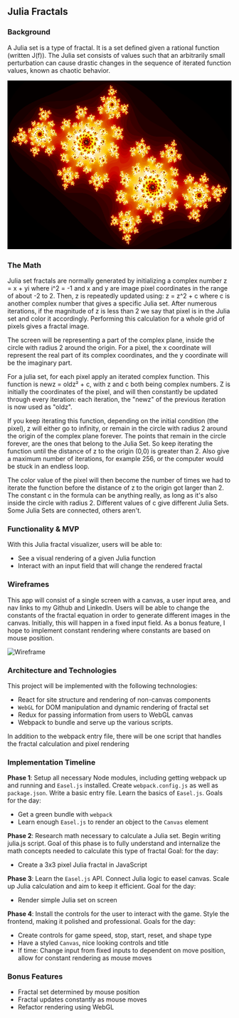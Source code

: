 ## Julia Fractals

### Background

A Julia set is a type of fractal. It is a set defined given a rational function (written J(f)). The Julia set consists of values such that an arbitrarily small perturbation can cause drastic changes in the sequence of iterated function values, known as chaotic behavior.

![Julia](images/julia_dust_big.png)

### The Math
Julia set fractals are normally generated by initializing a complex number  z = x + yi  where  i^2 = -1  and x and y are image pixel coordinates in the range of about -2 to 2. Then, z is repeatedly updated using:  z = z^2 + c  where c is another complex number that gives a specific Julia set. After numerous iterations, if the magnitude of z is less than 2 we say that pixel is in the Julia set and color it accordingly. Performing this calculation for a whole grid of pixels gives a fractal image.

The screen will be representing a part of the complex plane, inside the circle with radius 2 around the origin. For a pixel, the x coordinate will represent the real part of its complex coordinates, and the y coordinate will be the imaginary part.

For a julia set, for each pixel apply an iterated complex function. This function is newz = oldz² + c, with z and c both being complex numbers. Z is initially the coordinates of the pixel, and will then constantly be updated through every iteration: each iteration, the "newz" of the previous iteration is now used as "oldz".

If you keep iterating this function, depending on the initial condition (the pixel), z will either go to infinity, or remain in the circle with radius 2 around the origin of the complex plane forever. The points that remain in the circle forever, are the ones that belong to the Julia Set. So keep iterating the function until the distance of z to the origin (0,0) is greater than 2. Also give a maximum number of iterations, for example 256, or the computer would be stuck in an endless loop.

The color value of the pixel will then become the number of times we had to iterate the function before the distance of z to the origin got larger than 2. The constant c in the formula can be anything really, as long as it's also inside the circle with radius 2. Different values of c give different Julia Sets. Some Julia Sets are connected, others aren't.

### Functionality & MVP

With this Julia fractal visualizer, users will be able to:

 - See a visual rendering of a given Julia function
 - Interact with an input field that will change the rendered fractal

### Wireframes

This app will consist of a single screen with a canvas, a user input area, and nav links to my Github and LinkedIn.
Users will be able to change the constants of the fractal equation in order to generate different images in the canvas.
Initially, this will happen in a fixed input field.
As a bonus feature, I hope to implement constant rendering where constants are based on mouse position.

![Wireframe](images/wireframe.png)


### Architecture and Technologies

This project will be implemented with the following technologies:

- React for site structure and rendering of non-canvas components
- `WebGL` for DOM manipulation and dynamic rendering of fractal set
- Redux for passing information from users to WebGL canvas
- Webpack to bundle and serve up the various scripts.

In addition to the webpack entry file, there will be one script that handles the fractal calculation and pixel rendering

### Implementation Timeline

**Phase 1**: Setup all necessary Node modules, including getting webpack up and running and `Easel.js` installed.  Create `webpack.config.js` as well as `package.json`.  Write a basic entry file.  Learn the basics of `Easel.js`.  Goals for the day:

- Get a green bundle with `webpack`
- Learn enough `Easel.js` to render an object to the `Canvas` element

**Phase 2**: Research math necessary to calculate a Julia set. Begin writing julia.js script.
Goal of this phase is to fully understand and internalize the math concepts needed to calculate this type of fractal
Goal: for the day:

- Create a 3x3 pixel Julia fractal in JavaScript

**Phase 3**: Learn the `Easel.js` API. Connect Julia logic to easel canvas. Scale up Julia calculation and aim to keep it efficient. Goal for the day:

- Render simple Julia set on screen

**Phase 4**: Install the controls for the user to interact with the game.  Style the frontend, making it polished and professional.  Goals for the day:

- Create controls for game speed, stop, start, reset, and shape type
- Have a styled `Canvas`, nice looking controls and title
- If time: Change input from fixed inputs to dependent on move position, allow for constant rendering as mouse moves

### Bonus Features

- Fractal set determined by mouse position
- Fractal updates constantly as mouse moves
- Refactor rendering using WebGL
